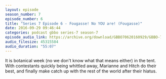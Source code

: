 ```yaml
---
layout: episode
season_number: 7
episode_number: 6
title: "Series 7 Episode 6 - Fougasse! No YOU are! (Fougasse)"
date: 2016-09-29 09:46:44
categories: podcast gbbo series-7 season-7
episode_audio_link: https://archive.org/download/GBBO70620160929/GBBO-706--2016-09-29.mp3
audio_filesize: 45315584
audio_duration: "55:07"
---
```

It is botanical week (no we don't know what that means either) in the tent. With contestants quickly being whittled away, Marianne and Hitch do their best, and finally make catch up with the rest of the world after their hiatus.
